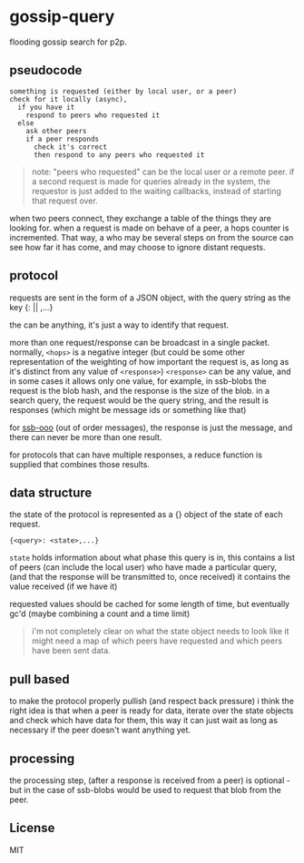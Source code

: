 # gossip-query

flooding gossip search for p2p.

## pseudocode

```
something is requested (either by local user, or a peer)
check for it locally (async),
  if you have it
    respond to peers who requested it
  else
    ask other peers
    if a peer responds
      check it's correct
      then respond to any peers who requested it
```
> note: "peers who requested" can be the local user or a remote peer.
  if a second request is made for queries already in the system,
  the requestor is just added to the waiting callbacks, instead of starting
  that request over.

when two peers connect, they exchange a table of the things they
are looking for. when a request is made on behave of a peer,
a hops counter is incremented. That way, a who may be several
steps on from the source can see how far it has come, and may
choose to ignore distant requests.

## protocol

requests are sent in the form of a JSON object, with the query string
as the key
{<query>: <hops> || <response>,...}

the <query> can be anything, it's just a way to identify that request.

more than one request/response can be broadcast in a single packet.
normally, `<hops>` is a negative integer
(but could be some other representation
of the weighting of how important the request is, as long as it's distinct
from any value of `<response>`)
`<response>` can be any value, and in some cases it allows only one value,
for example,
in ssb-blobs the request is the blob hash, and the response
is the size of the blob.
in a search query, the request would be the query string,
and the result is responses (which might be message ids or something like that)

for [ssb-ooo](http://github.com/ssbc/ssb-ooo) (out of order messages),
the response is just the message, and there
can never be more than one result.

for protocols that can have multiple responses, a reduce function is supplied
that combines those results.

## data structure

the state of the protocol is represented as a {} object of the state
of each request.

```
{<query>: <state>,...}
```
`state` holds information about what phase this query is in,
this contains a list of peers (can include the local user) who have
made a particular query, (and that the response will be transmitted to,
once received) it contains the value received (if we have it)

requested values should be cached for some length of time, but eventually
gc'd (maybe combining a count and a time limit)

> i'm not completely clear on what the state object needs to look like
  it might need a map of which peers have requested and which peers have
  been sent data.

## pull based

to make the protocol properly pullish (and respect back pressure)
i think the right idea is that when a peer is ready for data,
iterate over the state objects and check which have data for them,
this way it can just wait as long as necessary if the peer doesn't
want anything yet.

## processing

the processing step, (after a response is received from a peer)
is optional - but in the case of ssb-blobs would be used to request
that blob from the peer.

## License

MIT


